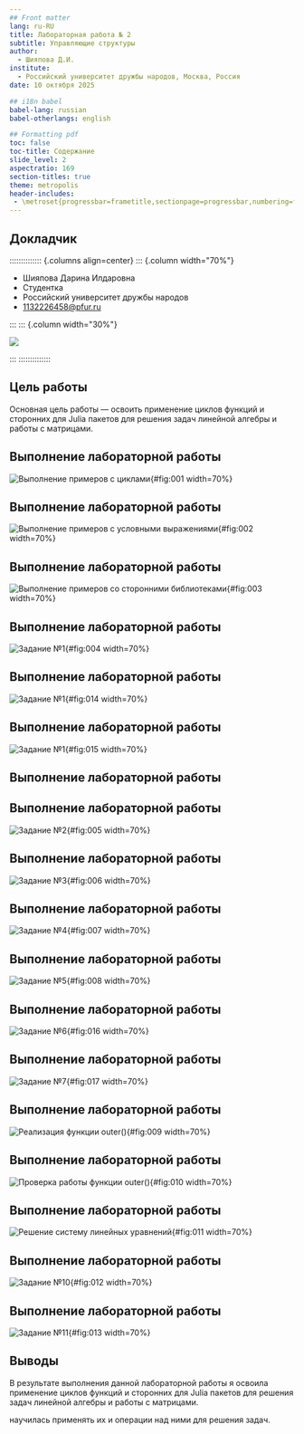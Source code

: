 ```yaml
---
## Front matter
lang: ru-RU
title: Лабораторная работа № 2
subtitle: Управляющие структуры
author:
  - Шияпова Д.И.
institute:
  - Российский университет дружбы народов, Москва, Россия
date: 10 октября 2025

## i18n babel
babel-lang: russian
babel-otherlangs: english

## Formatting pdf
toc: false
toc-title: Содержание
slide_level: 2
aspectratio: 169
section-titles: true
theme: metropolis
header-includes:
 - \metroset{progressbar=frametitle,sectionpage=progressbar,numbering=fraction}
---
```



## Докладчик

:::::::::::::: {.columns align=center}
::: {.column width="70%"}

  * Шияпова Дарина Илдаровна
  * Студентка
  * Российский университет дружбы народов
  * [1132226458@pfur.ru](mailto:1132226458@pfur.ru)


:::
::: {.column width="30%"}

![](./image/dishiyapova.jpeg)

:::
::::::::::::::

## Цель работы

Основная цель работы — освоить применение циклов функций и сторонних для Julia
пакетов для решения задач линейной алгебры и работы с матрицами.


## Выполнение лабораторной работы


![Выполнение примеров с циклами](image/1.png){#fig:001 width=70%}

## Выполнение лабораторной работы

![Выполнение примеров с условными выражениями](image/2.png){#fig:002 width=70%}

## Выполнение лабораторной работы

![Выполнение примеров со сторонними библиотеками](image/3.png){#fig:003 width=70%}

## Выполнение лабораторной работы

![Задание №1](image/4.png){#fig:004 width=70%}

## Выполнение лабораторной работы

![Задание №1](image/14.png){#fig:014 width=70%}

## Выполнение лабораторной работы

![Задание №1](image/15.png){#fig:015 width=70%}

## Выполнение лабораторной работы

## Выполнение лабораторной работы

![Задание №2](image/5.png){#fig:005 width=70%}

## Выполнение лабораторной работы

![Задание №3](image/6.png){#fig:006 width=70%}

## Выполнение лабораторной работы

![Задание №4](image/7.png){#fig:007 width=70%}

## Выполнение лабораторной работы

![Задание №5](image/8.png){#fig:008 width=70%}

## Выполнение лабораторной работы

![Задание №6](image/16.png){#fig:016 width=70%}

## Выполнение лабораторной работы

![Задание №7](image/17.png){#fig:017 width=70%}

## Выполнение лабораторной работы

![Реализация функции outer()](image/9.png){#fig:009 width=70%}

## Выполнение лабораторной работы

![Проверка работы функции outer()](image/10.png){#fig:010 width=70%}

## Выполнение лабораторной работы

![Решение систему линейных уравнений](image/11.png){#fig:011 width=70%}

## Выполнение лабораторной работы 

![Задание №10](image/12.png){#fig:012 width=70%}

## Выполнение лабораторной работы

![Задание №11](image/13.png){#fig:013 width=70%}

## Выводы

В результате выполнения данной лабораторной работы я освоила применение циклов функций и сторонних для Julia
пакетов для решения задач линейной алгебры и работы с матрицами.

научилась применять их и операции над ними для решения задач.

